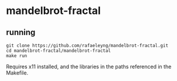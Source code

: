 # mandelbrot-fractal

## running

```
git clone https://github.com/rafaeleyng/mandelbrot-fractal.git
cd mandelbrot-fractal/mandelbrot-fractal
make run
```

Requires x11 installed, and the libraries in the paths referenced in the Makefile.
